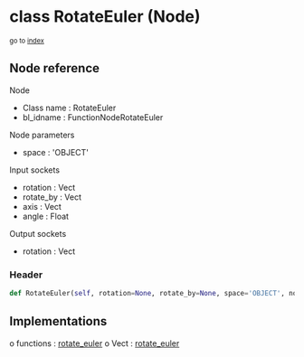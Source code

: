 # class RotateEuler (Node)

<sub>go to [index](/docs/index.md)</sub>

## Node reference

Node
 - Class name : RotateEuler
 - bl_idname : FunctionNodeRotateEuler

Node parameters
 - space : 'OBJECT'

Input sockets
 - rotation : Vect
 - rotate_by : Vect
 - axis : Vect
 - angle : Float

Output sockets
 - rotation : Vect

### Header

``` python
def RotateEuler(self, rotation=None, rotate_by=None, space='OBJECT', node_label=None, node_color=None):
```

## Implementations

o functions : [rotate_euler](/docs/GeoNodes_classes/GLOBAL.md#rotate_euler)
o Vect : [rotate_euler](/docs/GeoNodes_classes/Vect.md#rotate_euler)

